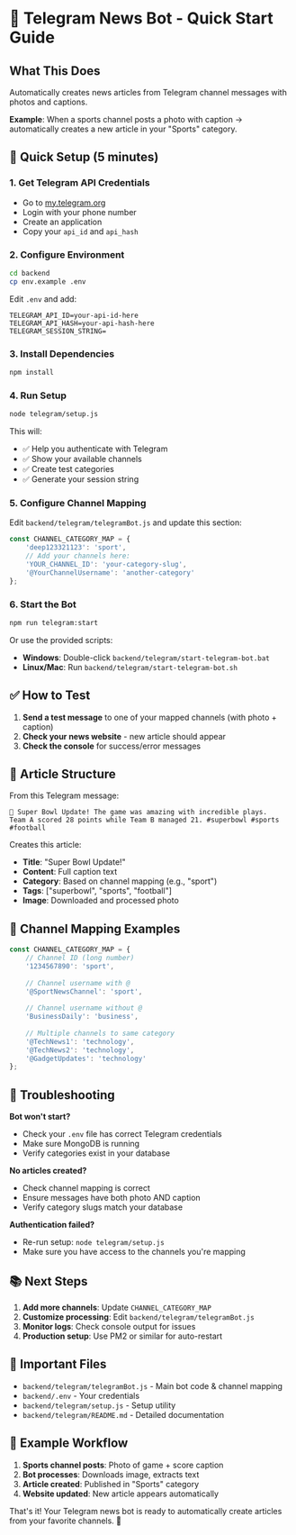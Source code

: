 # 🤖 Telegram News Bot - Quick Start Guide

## What This Does

Automatically creates news articles from Telegram channel messages with photos and captions.

**Example**: When a sports channel posts a photo with caption → automatically creates a new article in your "Sports" category.

## 🚀 Quick Setup (5 minutes)

### 1. Get Telegram API Credentials
- Go to [my.telegram.org](https://my.telegram.org)
- Login with your phone number
- Create an application
- Copy your `api_id` and `api_hash`

### 2. Configure Environment
```bash
cd backend
cp env.example .env
```

Edit `.env` and add:
```env
TELEGRAM_API_ID=your-api-id-here
TELEGRAM_API_HASH=your-api-hash-here
TELEGRAM_SESSION_STRING=
```

### 3. Install Dependencies
```bash
npm install
```

### 4. Run Setup
```bash
node telegram/setup.js
```

This will:
- ✅ Help you authenticate with Telegram
- ✅ Show your available channels
- ✅ Create test categories
- ✅ Generate your session string

### 5. Configure Channel Mapping

Edit `backend/telegram/telegramBot.js` and update this section:

```javascript
const CHANNEL_CATEGORY_MAP = {
    'deep123321123': 'sport',
    // Add your channels here:
    'YOUR_CHANNEL_ID': 'your-category-slug',
    '@YourChannelUsername': 'another-category'
};
```

### 6. Start the Bot
```bash
npm run telegram:start
```

Or use the provided scripts:
- **Windows**: Double-click `backend/telegram/start-telegram-bot.bat`
- **Linux/Mac**: Run `backend/telegram/start-telegram-bot.sh`

## ✅ How to Test

1. **Send a test message** to one of your mapped channels (with photo + caption)
2. **Check your news website** - new article should appear
3. **Check the console** for success/error messages

## 📝 Article Structure

From this Telegram message:
```
🏈 Super Bowl Update! The game was amazing with incredible plays. 
Team A scored 28 points while Team B managed 21. #superbowl #sports #football
```

Creates this article:
- **Title**: "Super Bowl Update!"
- **Content**: Full caption text
- **Category**: Based on channel mapping (e.g., "sport")
- **Tags**: ["superbowl", "sports", "football"]
- **Image**: Downloaded and processed photo

## 🔧 Channel Mapping Examples

```javascript
const CHANNEL_CATEGORY_MAP = {
    // Channel ID (long number)
    '1234567890': 'sport',
    
    // Channel username with @
    '@SportNewsChannel': 'sport',
    
    // Channel username without @
    'BusinessDaily': 'business',
    
    // Multiple channels to same category
    '@TechNews1': 'technology',
    '@TechNews2': 'technology',
    '@GadgetUpdates': 'technology'
};
```

## 🚨 Troubleshooting

**Bot won't start?**
- Check your `.env` file has correct Telegram credentials
- Make sure MongoDB is running
- Verify categories exist in your database

**No articles created?**
- Check channel mapping is correct
- Ensure messages have both photo AND caption
- Verify category slugs match your database

**Authentication failed?**
- Re-run setup: `node telegram/setup.js`
- Make sure you have access to the channels you're mapping

## 📚 Next Steps

1. **Add more channels**: Update `CHANNEL_CATEGORY_MAP`
2. **Customize processing**: Edit `backend/telegram/telegramBot.js`
3. **Monitor logs**: Check console output for issues
4. **Production setup**: Use PM2 or similar for auto-restart

## 📁 Important Files

- `backend/telegram/telegramBot.js` - Main bot code & channel mapping
- `backend/.env` - Your credentials
- `backend/telegram/setup.js` - Setup utility
- `backend/telegram/README.md` - Detailed documentation

## 🎯 Example Workflow

1. **Sports channel posts**: Photo of game + score caption
2. **Bot processes**: Downloads image, extracts text
3. **Article created**: Published in "Sports" category
4. **Website updated**: New article appears automatically

That's it! Your Telegram news bot is ready to automatically create articles from your favorite channels. 🚀 